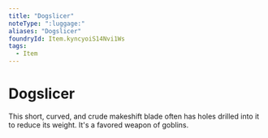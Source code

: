 ```yaml
---
title: "Dogslicer"
noteType: ":luggage:"
aliases: "Dogslicer"
foundryId: Item.kyncyoiS14Nvi1Ws
tags:
  - Item
---
```


# Dogslicer

This short, curved, and crude makeshift blade often has holes drilled into it to reduce its weight. It's a favored weapon of goblins.
